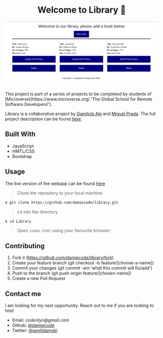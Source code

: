 <h1 align="center">Welcome to Library 👋</h1>

<p>
  <a href="https://rawcdn.githack.com/damiecode/library/62179f3cc68f860c2025cfbde62c6c058b8f66a3/index.html" target="_blank">
    <img alt="Website" src="library.png" />
  </a>
</p>
This project is part of a series of projects to be completed by students of [Microverse](https://www.microverse.org/ 'The Global School for Remote Software Developers!').


Library is a collaborative project by [Damilola Ale](https://github.com/damiecode) and [Miguel Prada](https://github.com/mapra99). The full project description can be found [here](https://www.theodinproject.com/courses/javascript/lessons/library).

## Built With

- JavaScript
- HMTL/CSS
- Bootstrap

## Usage

The live version of the webapp can be found [here](https://rawcdn.githack.com/damiecode/library/62179f3cc68f860c2025cfbde62c6c058b8f66a3/index.htmll)

> Clone the repository to your local machine

```sh
$ git clone https://github.com/damiecode/library.git
```

> cd into the directory

```sh
$ cd Library
```

> Open `index.html` using your favourite broswer: 

## Contributing

1. Fork it (https://github.com/damiecode/library/fork)
2. Create your feature branch (git checkout -b feature/[choose-a-name])
3. Commit your changes (git commit -am 'what this commit will fix/add')
4. Push to the branch (git push origin feature/[chosen-name])
5. Create a new Pull Request

## Contact me

  I am looking for my next opportunity. Reach out to me if you are looking to hire!
- Email: _codenlyn@gmail.com_
- Github: [@damiecode](https://github.com/damiecode)
- Twitter: [@iamlildamski](https://twitter.com/iamlildamski)
